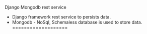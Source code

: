 Django Mongodb rest service

* Django framework rest service to persists data.
* Mongodb - NoSql, Schemaless database is used to store data. 
===================
